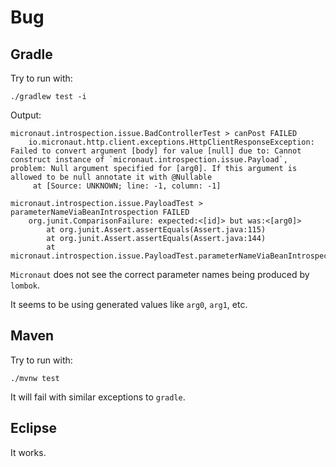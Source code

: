 # Bug

## Gradle

Try to run with:

```
./gradlew test -i
```

Output:

```
micronaut.introspection.issue.BadControllerTest > canPost FAILED
    io.micronaut.http.client.exceptions.HttpClientResponseException: Failed to convert argument [body] for value [null] due to: Cannot construct instance of `micronaut.introspection.issue.Payload`, problem: Null argument specified for [arg0]. If this argument is allowed to be null annotate it with @Nullable
     at [Source: UNKNOWN; line: -1, column: -1]
```

```
micronaut.introspection.issue.PayloadTest > parameterNameViaBeanIntrospection FAILED
    org.junit.ComparisonFailure: expected:<[id]> but was:<[arg0]>
        at org.junit.Assert.assertEquals(Assert.java:115)
        at org.junit.Assert.assertEquals(Assert.java:144)
        at micronaut.introspection.issue.PayloadTest.parameterNameViaBeanIntrospection(PayloadTest.java:22)
```

`Micronaut` does not see the correct parameter names being produced by `lombok`.

It seems to be using generated values like `arg0`, `arg1`, etc.

## Maven

Try to run with:

```
./mvnw test
```

It will fail with similar exceptions to `gradle`.

## Eclipse

It works.
